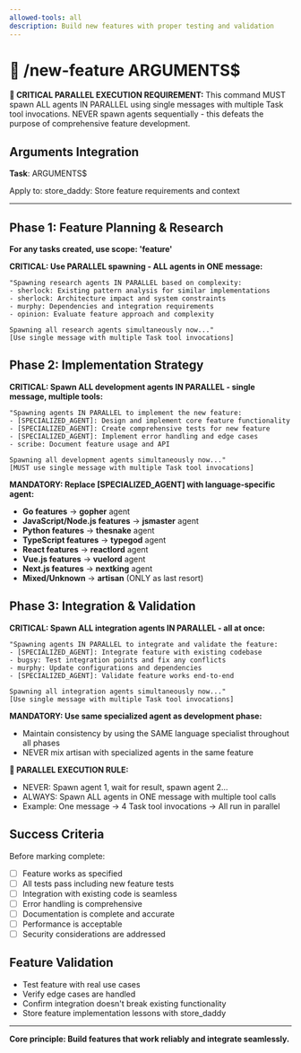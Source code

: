 ```yaml
---
allowed-tools: all
description: Build new features with proper testing and validation
---
```


# 🎯 /new-feature ARGUMENTS$

**🚨 CRITICAL PARALLEL EXECUTION REQUIREMENT:**
This command MUST spawn ALL agents IN PARALLEL using single messages with multiple Task tool invocations.
NEVER spawn agents sequentially - this defeats the purpose of comprehensive feature development.

## Arguments Integration

**Task**: ARGUMENTS$

Apply to: store_daddy: Store feature requirements and context

---

## Phase 1: Feature Planning & Research

**For any tasks created, use scope: 'feature'**

**CRITICAL: Use PARALLEL spawning - ALL agents in ONE message:**
```
"Spawning research agents IN PARALLEL based on complexity:
- sherlock: Existing pattern analysis for similar implementations
- sherlock: Architecture impact and system constraints  
- murphy: Dependencies and integration requirements
- opinion: Evaluate feature approach and complexity

Spawning all research agents simultaneously now..."
[Use single message with multiple Task tool invocations]
```

## Phase 2: Implementation Strategy

**CRITICAL: Spawn ALL development agents IN PARALLEL - single message, multiple tools:**
```
"Spawning agents IN PARALLEL to implement the new feature:
- [SPECIALIZED_AGENT]: Design and implement core feature functionality
- [SPECIALIZED_AGENT]: Create comprehensive tests for new feature  
- [SPECIALIZED_AGENT]: Implement error handling and edge cases
- scribe: Document feature usage and API

Spawning all development agents simultaneously now..."
[MUST use single message with multiple Task tool invocations]
```

**MANDATORY: Replace [SPECIALIZED_AGENT] with language-specific agent:**
- **Go features** → **gopher** agent
- **JavaScript/Node.js features** → **jsmaster** agent
- **Python features** → **thesnake** agent
- **TypeScript features** → **typegod** agent
- **React features** → **reactlord** agent
- **Vue.js features** → **vuelord** agent
- **Next.js features** → **nextking** agent
- **Mixed/Unknown** → **artisan** (ONLY as last resort)

## Phase 3: Integration & Validation

**CRITICAL: Spawn ALL integration agents IN PARALLEL - all at once:**
```
"Spawning agents IN PARALLEL to integrate and validate the feature:
- [SPECIALIZED_AGENT]: Integrate feature with existing codebase
- bugsy: Test integration points and fix any conflicts
- murphy: Update configurations and dependencies
- [SPECIALIZED_AGENT]: Validate feature works end-to-end

Spawning all integration agents simultaneously now..."
[Use single message with multiple Task tool invocations]
```

**MANDATORY: Use same specialized agent as development phase:**
- Maintain consistency by using the SAME language specialist throughout all phases
- NEVER mix artisan with specialized agents in the same feature

**🚨 PARALLEL EXECUTION RULE:**
- NEVER: Spawn agent 1, wait for result, spawn agent 2...
- ALWAYS: Spawn ALL agents in ONE message with multiple tool calls
- Example: One message → 4 Task tool invocations → All run in parallel

## Success Criteria

Before marking complete:
- [ ] Feature works as specified
- [ ] All tests pass including new feature tests
- [ ] Integration with existing code is seamless
- [ ] Error handling is comprehensive
- [ ] Documentation is complete and accurate
- [ ] Performance is acceptable
- [ ] Security considerations are addressed

## Feature Validation

- Test feature with real use cases
- Verify edge cases are handled
- Confirm integration doesn't break existing functionality
- Store feature implementation lessons with store_daddy

---

**Core principle: Build features that work reliably and integrate seamlessly.**